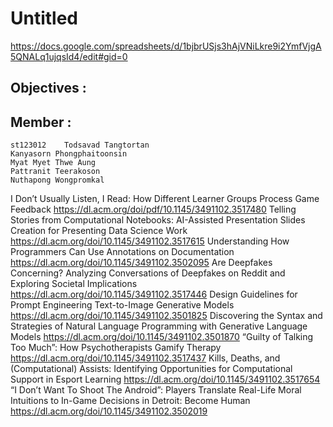 # Untitled
https://docs.google.com/spreadsheets/d/1bjbrUSjs3hAjVNiLkre9i2YmfVjgA5QNALq1ujqsId4/edit#gid=0

## Objectives :


## Member :
```
st123012	Todsavad Tangtortan
Kanyasorn Phongphaitoonsin
Myat Myet Thwe Aung
Pattranit Teerakoson
Nuthapong Wongpromkal
```


I Don’t Usually Listen, I Read: How Different Learner Groups Process Game Feedback
https://dl.acm.org/doi/pdf/10.1145/3491102.3517480
Telling Stories from Computational Notebooks: AI-Assisted Presentation Slides Creation for Presenting Data Science Work
https://dl.acm.org/doi/10.1145/3491102.3517615
Understanding How Programmers Can Use Annotations on Documentation
https://dl.acm.org/doi/10.1145/3491102.3502095
Are Deepfakes Concerning? Analyzing Conversations of Deepfakes on Reddit and Exploring Societal Implications
https://dl.acm.org/doi/10.1145/3491102.3517446
Design Guidelines for Prompt Engineering Text-to-Image Generative Models
https://dl.acm.org/doi/10.1145/3491102.3501825
Discovering the Syntax and Strategies of Natural Language Programming with Generative Language Models
https://dl.acm.org/doi/10.1145/3491102.3501870
“Guilty of Talking Too Much”: How Psychotherapists Gamify Therapy
https://dl.acm.org/doi/10.1145/3491102.3517437
Kills, Deaths, and (Computational) Assists: Identifying Opportunities for Computational Support in Esport Learning
https://dl.acm.org/doi/10.1145/3491102.3517654
“I Don’t Want To Shoot The Android”: Players Translate Real-Life Moral Intuitions to In-Game Decisions in Detroit: Become Human
https://dl.acm.org/doi/10.1145/3491102.3502019